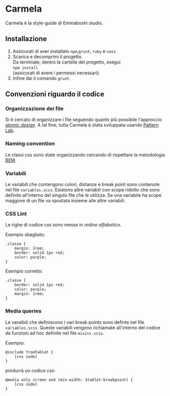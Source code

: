 # Carmela
Carmela è la style-guide di Emmaboshi studio.

## Installazione
1. Assicurati di aver installato `npm`,`grunt`, `ruby` e `sass`
2. Scarica e decomprimi il progetto.   
Da terminale, dentro la cartella del progetto, esegui   
`npm install`   
(assicurati di avere i permessi necessari).    
3. Infine dai il comando `grunt`.

## Convenzioni riguardo il codice

### Organizzazione dei file
Si è cercato di organizzare i file seguendo quanto più possibile l'approccio [_atomic design_](http://bradfrost.com/blog/post/atomic-web-design/).
A tal fine, tutta Carmela è stata sviluppata usando [Pattern Lab](http://patternlab.io/).

### Naming convention
Le classi css sono state organizzando cercando di rispettare la metodologia [BEM](http://getbem.com/naming/).

### Variabili
Le variabili che contengono colori, distanze e break point sono contenute nel file `variables.scss`.
Esistono altre variabili con scope ridotto che sono definite all'interno del singolo file che le utilizza.
Se una variabile ha scope maggiore di un file va spostata insieme alle altre variabili.

### CSS Lint
Le righe di codice _css_ sono messe in *ordine alfabetico*.

Esempio sbagliato:
```
.classe {
	margin: 1rem;
	border: solid 1px red;
	color: purple;
}
```

Esempio corretto:
```
.classe {
	border: solid 1px red;
	color: purple;
	margin: 1rem;
}
```

### Media queries
Le varaibili che definiscono i vari break points sono definte nel file `variables.scss`.
Queste variabili vengono richiamate all'interno del codice da funzioni ad hoc definite nel file `mixins.scss`.

Esempio:
```
@include fromTablet {
	[css code]
}
```

produrrà un codice _css_:
```
@media only screen and (min-width: $tablet-breakpoint) {
	[css code]
}
```
